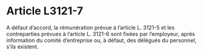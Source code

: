 # Article L3121-7

A défaut d’accord, la rémunération prévue à l’article L. 3121-5 et les contreparties prévues à l’article L. 3121-6 sont fixées par l’employeur, après information du comité d’entreprise ou, à défaut, des délégués du personnel, s’ils existent.
